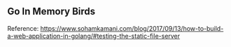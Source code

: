 ## Go In Memory Birds

Reference: https://www.sohamkamani.com/blog/2017/09/13/how-to-build-a-web-application-in-golang/#testing-the-static-file-server